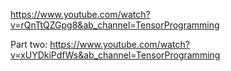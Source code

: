 https://www.youtube.com/watch?v=rQnTtQZGpg8&ab_channel=TensorProgramming

Part two:
https://www.youtube.com/watch?v=xUYDkiPdfWs&ab_channel=TensorProgramming





